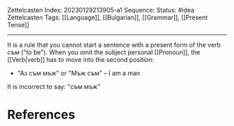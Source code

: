 Zettelcasten Index: 20230129213905-a1
Sequence:
Status: #idea
Zettelcasten Tags: [[Language]], [[Bulgarian]], [[Grammar]], [[Present Tense]]

---

It is a rule that you cannot start a sentence with a present form of the verb *съм* ("to be"). When you omit the subject personal [[Pronoun]], the [[Verb|verb]] has to move into the second position:
- "Аз съм мъж" or "Мъж съм" – I am a man

It is incorrect to say: "съм мъж"

# References